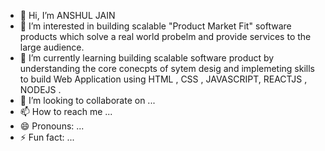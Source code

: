 - 👋 Hi, I’m ANSHUL JAIN
- 👀 I’m interested in building  scalable "Product Market Fit" software products which solve a real world probelm and provide services to the large audience.
- 🌱 I’m currently learning  building scalable software product by understanding the core conecpts of sytem desig and implemeting skills to build Web Application using HTML , CSS , JAVASCRIPT, REACTJS , NODEJS . 
- 💞️ I’m looking to collaborate on ...
- 📫 How to reach me ...
- 😄 Pronouns: ...
- ⚡ Fun fact: ...

<!---
anshul-jain-devx108/anshul-jain-devx108 is a ✨ special ✨ repository because its `README.md` (this file) appears on your GitHub profile.
You can click the Preview link to take a look at your changes.
--->

